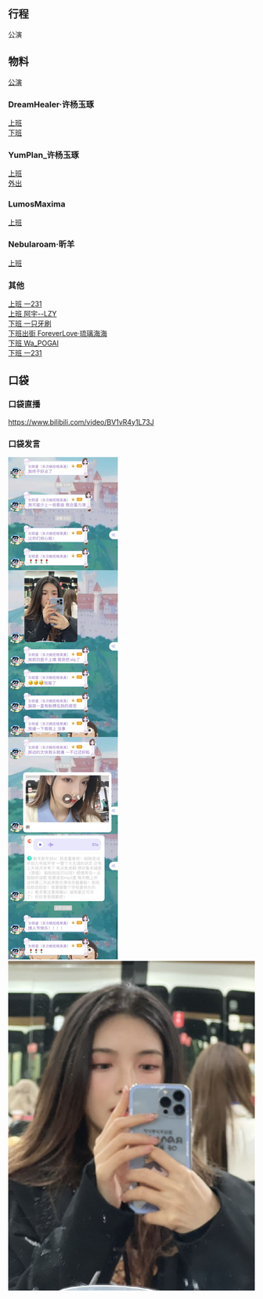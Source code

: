 ## 行程
公演

## 物料
[公演](https://www.bilibili.com/video/BV15S4y1r7iV)
### DreamHealer·许杨玉琢
[上班](https://weibo.com/6375088879/Lfj2pbYzs)<br>
[下班](https://weibo.com/6375088879/LfkPUeafR)<br>
### YumPlan_许杨玉琢
[上班](https://weibo.com/7335378002/Lfj8oj65G)<br>
[外出](https://weibo.com/7335378002/Lfliqc7I4)<br>
### LumosMaxima
[上班](https://weibo.com/7726863056/LfjvSfOsN)<br>
### Nebularoam·昕羊
[上班](https://weibo.com/7584954147/LfjeGkXvg)<br>

### 其他
[上班 一231](https://weibo.com/6067142592/LfjzDEQcy)<br>
[上班 阿宇--LZY](https://weibo.com/5499807573/Lfk8omraW)<br>
[下班 一只牙刷](https://weibo.com/1856999022/Lflcr1HAX)<br>
[下班出街 ForeverLove·琉璃海海](https://weibo.com/7610635463/LflhAnPdx)<br>
[下班 Wa_POGAI](https://weibo.com/2553236481/LflRQhSOX)<br>
[下班  一231](https://weibo.com/6067142592/Lfp1G30bt)<br>
## 口袋
### 口袋直播
https://www.bilibili.com/video/BV1vR4y1L73J
### 口袋发言
![口袋发言](./pocket48/imgs/messages1.jpeg)<br>
![口袋发言](./pocket48/imgs/P1.jpeg)<br>